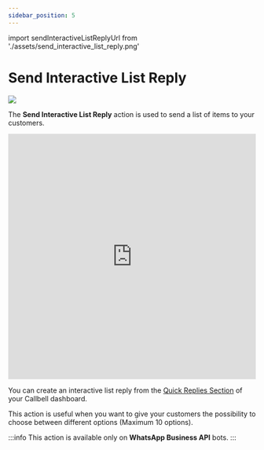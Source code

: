 ```yaml
---
sidebar_position: 5
---
```


import sendInteractiveListReplyUrl from './assets/send_interactive_list_reply.png'

# Send Interactive List Reply

<img src={sendInteractiveListReplyUrl} width={180} />

The **Send Interactive List Reply** action is used to send a list of items to your customers.

<iframe width="100%" height="500" src="https://www.youtube.com/embed/cjpz7MBSzeY" title="Callbell - How to create interactive Messages on WhatsApp" frameborder="0" allow="accelerometer; autoplay; clipboard-write; encrypted-media; gyroscope; picture-in-picture; web-share" allowfullscreen></iframe>

You can create an interactive list reply from the [Quick Replies Section](https://dash.callbell.eu/settings/templates) of your Callbell dashboard.

This action is useful when you want to give your customers the possibility to choose between different options (Maximum 10 options).

:::info
This action is available only on **WhatsApp Business API** bots.
:::